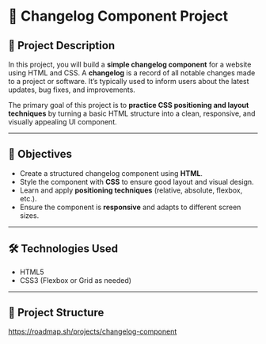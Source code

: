 # 📝 Changelog Component Project

## 📌 Project Description

In this project, you will build a **simple changelog component** for a website using HTML and CSS. A **changelog** is a record of all notable changes made to a project or software. It’s typically used to inform users about the latest updates, bug fixes, and improvements.

The primary goal of this project is to **practice CSS positioning and layout techniques** by turning a basic HTML structure into a clean, responsive, and visually appealing UI component.

---

## 🎯 Objectives

- Create a structured changelog component using **HTML**.
- Style the component with **CSS** to ensure good layout and visual design.
- Learn and apply **positioning techniques** (relative, absolute, flexbox, etc.).
- Ensure the component is **responsive** and adapts to different screen sizes.

---

## 🛠️ Technologies Used

- HTML5
- CSS3 (Flexbox or Grid as needed)

---

## 🧱 Project Structure

https://roadmap.sh/projects/changelog-component
